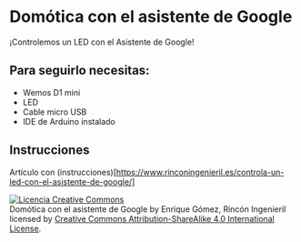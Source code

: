 # Domótica con el asistente de Google

¡Controlemos un LED con el Asistente de Google!

## Para seguirlo necesitas:

- Wemos D1 mini
- LED
- Cable micro USB
- IDE de Arduino instalado

## Instrucciones

Artículo con (instrucciones)[https://www.rinconingenieril.es/controla-un-led-con-el-asistente-de-google/]

<a rel="license" href="http://creativecommons.org/licenses/by-sa/4.0/"><img alt="Licencia Creative Commons" style="border-width:0" src="https://i.creativecommons.org/l/by-sa/4.0/88x31.png" /></a><br /><span xmlns:dct="http://purl.org/dc/terms/" property="dct:title">Domótica con el asistente de Google</span> by <span xmlns:cc="http://creativecommons.org/ns#" property="cc:attributionName">Enrique Gómez, Rincón Ingenieril</span> licensed by <a rel="license" href="http://creativecommons.org/licenses/by-sa/4.0/">Creative Commons Attribution-ShareAlike 4.0 International License</a>.<br /><br />
